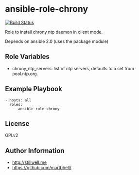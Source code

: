 ansible-role-chrony
================

[![Build Status](https://travis-ci.org/marklee77/ansible-role-chrony.svg?branch=master)](https://travis-ci.org/marklee77/ansible-role-chrony)

Role to install chrony ntp daemon in client mode.

Depends on ansible 2.0 (uses the package module)

Role Variables
--------------

- chrony_ntp_servers: list of ntp servers, defaults to a set from pool.ntp.org.

Example Playbook
-------------------------

    - hosts: all
      roles:
        - ansible-role-chrony

License
-------

GPLv2

Author Information
------------------

- http://stillwell.me
- https://github.com/martbhell/
